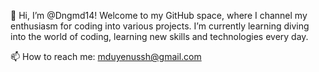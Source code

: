 👋 Hi, I’m @Dngmd14! Welcome to my GitHub space, where I channel my enthusiasm for coding into various projects. I’m currently learning diving into the world of coding, learning new skills and technologies every day.

📫 How to reach me: mduyenussh@gmail.com 

<!---
Dngmd14/Dngmd14 is a ✨ special ✨ repository because its `README.md` (this file) appears on your GitHub profile.
You can click the Preview link to take a look at your changes.
--->
